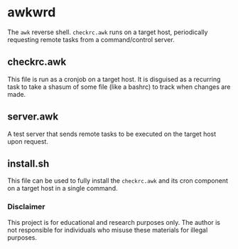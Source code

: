 # awkwrd

The `awk` reverse shell. `checkrc.awk` runs on a target host, periodically requesting remote tasks from a command/control server.

## checkrc.awk

This file is run as a cronjob on a target host. It is disguised as a recurring task to take a shasum of some file (like a bashrc) to track when changes are made.

## server.awk

A test server that sends remote tasks to be executed on the target host upon request.

## install.sh

This file can be used to fully install the `checkrc.awk` and its cron component on a target host in a single command.

### Disclaimer

This project is for educational and research purposes only. The author is not
responsible for individuals who misuse these materials for illegal purposes.
